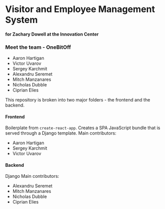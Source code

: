 # Visitor and Employee Management System
#### for Zachary Dowell at the Innovation Center

### Meet the team - OneBitOff
- Aaron Hartigan
- Victor Uvarov
- Sergey Karchmit
- Alexandru Seremet
- Mitch Manzanares
- Nicholas Dubble
- Ciprian Elies

This repository is broken into two major folders - the frontend and the backend.

#### Frontend
Boilerplate from `create-react-app`.  Creates a SPA JavaScript bundle that is served through a Django template.
Main contributors:
 - Aaron Hartigan
 - Sergey Karchmit
 - Victor Uvarov
#### Backend
Django
Main contributors:
- Alexandru Seremet
- Mitch Manzanares
- Nicholas Dubble
- Ciprian Elies
